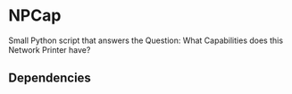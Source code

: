 # NPCap

Small Python script that answers the Question:
What Capabilities does this Network Printer have?

## Dependencies

